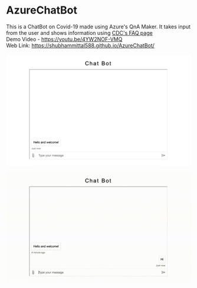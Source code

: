 # AzureChatBot
This is a ChatBot on Covid-19 made using Azure's QnA Maker. It takes input from the user and shows information 
using <a href="https://www.cdc.gov/coronavirus/2019-ncov/faq.html">CDC's FAQ page </a> <br>
Demo Video - https://youtu.be/4YW2NOF-VMQ <br>
Web Link: https://shubhammittal588.github.io/AzureChatBot/ <br><br>
![alt text](https://github.com/shubhammittal588/AzureChatBot/blob/main/Screenshot%202022-01-28%20at%2012.53.02%20PM.png) <br>

![alt text](https://github.com/shubhammittal588/AzureChatBot/blob/main/chatbot.gif)

